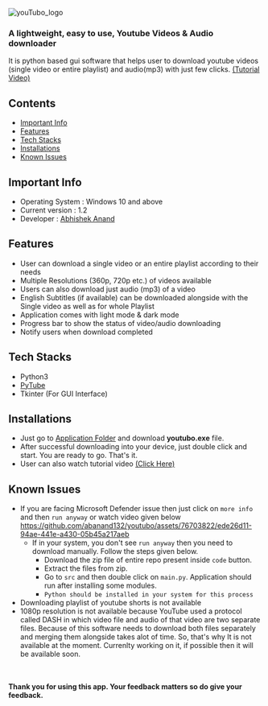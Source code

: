 ![youTubo_logo](https://github.com/abanand132/youtubo/assets/76703822/ef0beb62-b8a8-411e-9498-938513184077)

### A lightweight, easy to use, Youtube Videos & Audio downloader

It is python based gui software that helps user to download youtube videos (single video or entire playlist) and audio(mp3) with just few clicks.
[(Tutorial Video)](https://drive.google.com/file/d/1zrcVaW5yW-qOwXgCEeojaECO3qARaNAu/view?usp=sharing)

## Contents
- [Important Info](#important-info)
- [Features](#features)
- [Tech Stacks](#tech-stacks)
- [Installations](#installations)
- [Known Issues](#known-issues)


## Important Info
- Operating System : Windows 10 and above
- Current version : 1.2
- Developer : [Abhishek Anand](https://theabhishek.me)

## Features

- User can download a single video or an entire playlist according to their needs
- Multiple Resolutions (360p, 720p etc.) of videos available
- Users can also download just audio (mp3) of a video
- English Subtitles (if available) can be downloaded alongside with the Single video as well as for whole Playlist 
- Application comes with light mode & dark mode
- Progress bar to show the status of video/audio downloading
- Notify users when download completed

## Tech Stacks
- Python3
- [PyTube](https://pytube.io/en/latest/)
- Tkinter (For GUI Interface)

## Installations
- Just go to [Application Folder](https://github.com/abanand132/youtubo/tree/main/application) and download **youtubo.exe** file.
- After successful downloading into your device, just double click and start. You are ready to go. That's it.
- User can also watch tutorial video [(Click Here)](https://drive.google.com/file/d/1zrcVaW5yW-qOwXgCEeojaECO3qARaNAu/view?usp=sharing)
## Known Issues
- If you are facing Microsoft Defender issue  then just click on `more info` and then `run anyway` or watch video given below
  https://github.com/abanand132/youtubo/assets/76703822/ede26d11-94ae-441e-a430-05b45a217aeb
   - If in your system, you don't see `run anyway` then you need to download manually. Follow the steps given below.
      - Download the zip file of entire repo present inside `code` button.
      - Extract the files from zip.
      - Go to `src` and then double click on `main.py`. Application should run after installing some modules.
      - `Python should be installed in your system for this process`
- Downloading playlist of youtube shorts is not available
- 1080p resolution is not available because YouTube used a protocol called DASH in which video file and audio of that video are two separate files. Because of this software needs to download both files separately and merging them alongside takes alot of time. So, that's why It is not available at the moment. Currenlty working on it, if possible then it will be available soon.
<br>
<br>
<b>Thank you for using this app. Your feedback matters so do give your feedback.</b>
